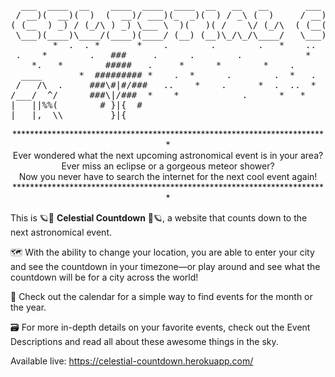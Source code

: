 <pre>
  ___  ____  __    ____  ____  ____  __   __   __       ___  __   _  _  __ _  ____  ____   __   _  _  __ _ 
 / __)(  __)(  )  (  __)/ ___)(_  _)(  ) / _\ (  )     / __)/  \ / )( \(  ( \(_  _)(    \ /  \ / )( \(  ( \
( (__  ) _) / (_/\ ) _) \___ \  )(   )( /    \/ (_/\  ( (__(  O )) \/ (/    /  )(   ) D ((  O )\ /\ //    /
 \___)(____)\____/(____)(____/ (__) (__)\_/\_/\____/   \___)\__/ \____/\_)__) (__) (____/ \__/ (_/\_)\_)__)
        *  .  . *       *    .        .        .   *    ..
 .    *        .   ###     .      .        .            *
    *.   *        #####   .     *      *        *    .
  ____       *  ######### *    .  *      .        .  *   .
 /   /\  .     ###\#|#/###   ..    *    .      *  .  ..  *
/___/  ^/      ###\|/###  *    *            .      *   *
|   ||%%(        # }|{  #
|___|,  \\         }|{               
</pre>

<p align='center'>
  ************************************************************************ <br>
  Ever wondered what the next upcoming astronomical event is in your area? <br>
  Ever miss an eclipse or a gorgeous meteor shower? <br>
  Now you never have to search the internet for the next cool event again! <br>
  ************************************************************************
</p>



This is :ringed_planet::star2: **Celestial Countdown** :star2::ringed_planet:, a website that counts down to the next astronomical event. <br>

:world_map: With the ability to change your location, you are able to enter your city and see the countdown in your timezone—or play around and see what the countdown will be for a city across the world! <br>

:calendar: Check out the calendar for a simple way to find events for the month or the year. <br>

:card_file_box: For more in-depth details on your favorite events, check out the Event Descriptions and read all about these awesome things in the sky. <br>

Available live: https://celestial-countdown.herokuapp.com/
